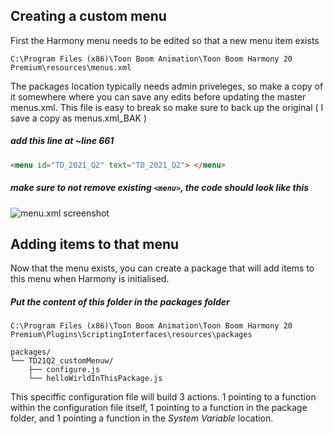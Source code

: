 ## Creating a custom menu
First the Harmony menu needs to be edited so that a new menu item exists
```
C:\Program Files (x86)\Toon Boom Animation\Toon Boom Harmony 20 Premium\resources\menus.xml
```
The packages location typically needs admin priveleges, so make a copy of it somewhere where you can save any edits before updating the master menus.xml. This file is easy to break so make sure to back up the original ( I save a copy as menus.xml_BAK )

##### add this line at ~line 661
``` html
<menu id="TD_2021_Q2" text="TD_2021_Q2"> </menu>
```
##### make sure to not remove existing `<menu>`, the code should look like this
![menu.xml screenshot](https://github.com/ToonTools/TD_Course_2021_Q2/images/customMenuLineNumbers.JPG "menu.xml screenshot")


## Adding items to that menu
Now that the menu exists, you can create a package that will add items to this menu when Harmony is initialised.

##### Put the content of this folder in the packages folder
```
C:\Program Files (x86)\Toon Boom Animation\Toon Boom Harmony 20 Premium\Plugins\ScriptingInterfaces\resources\packages
```

```
packages/
└── TD21Q2_customMenuw/
    ├── configure.js
    └── helloWirldInThisPackage.js
```

This speciffic configuration file will build 3 actions. 1 pointing to a function within the configuration file itself, 1 pointing to a function in the package folder, and 1 pointing a function in the *System Variable* location.

